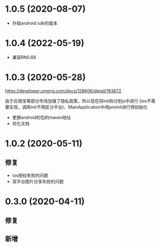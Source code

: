 # 1.0.5 (2020-08-07)
* 升级android sdk的版本

# 1.0.4 (2022-05-19)
* 兼容RN0.68

# 1.0.3 (2020-05-28)
https://developer.umeng.com/docs/128606/detail/193672

由于应用宝等部分市场加强了隐私政策，所以现在将init拆分到js中进行
(ios不需要实现，调用init不用区分平台)，MainApplication中用preInit进行预初始化

* 更换android的包的maven地址
* 优化文档


# 1.0.2 (2020-05-11)
## 修复
* ios授权失败的问题
* 双平台图片分享失败的问题

# 0.3.0 (2020-04-11)

## 修复


## 新增
